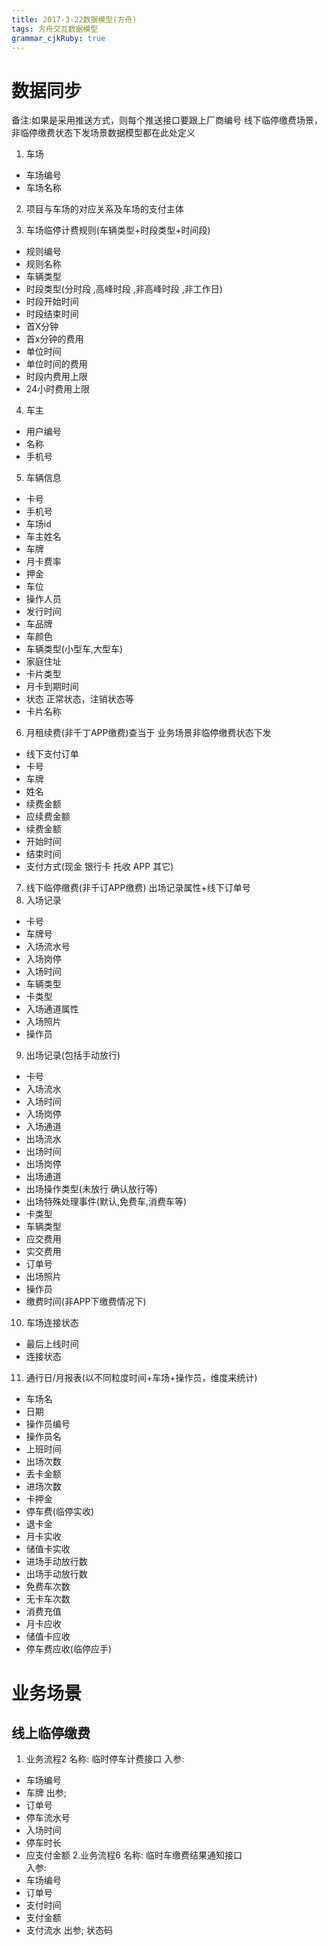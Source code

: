 ```yaml
---
title: 2017-3-22数据模型(方舟)
tags: 方舟交互数据模型
grammar_cjkRuby: true
---
```

# 数据同步

备注:如果是采用推送方式，则每个推送接口要跟上厂商编号
线下临停缴费场景，非临停缴费状态下发场景数据模型都在此处定义
1. 车场
* 车场编号
* 车场名称
2. 项目与车场的对应关系及车场的支付主体


3. 车场临停计费规则(车辆类型+时段类型+时间段)
* 规则编号
* 规则名称
* 车辆类型
* 时段类型(分时段 ,高峰时段 ,非高峰时段 ,非工作日)
* 时段开始时间
* 时段结束时间
* 首X分钟
* 首x分钟的费用
* 单位时间
* 单位时间的费用
* 时段内费用上限
* 24小时费用上限
4. 车主
* 用户编号
* 名称
* 手机号
5. 车辆信息
* 卡号
* 手机号
* 车场id
* 车主姓名
* 车牌
* 月卡费率
* 押金
* 车位
* 操作人员
* 发行时间
* 车品牌
* 车颜色
* 车辆类型(小型车,大型车)
* 家庭住址
* 卡片类型
* 月卡到期时间
* 状态  正常状态，注销状态等
* 卡片名称
6. 月租续费(非千丁APP缴费)查当于  业务场景非临停缴费状态下发
* 线下支付订单
* 卡号
* 车牌
* 姓名
* 续费金额
* 应续费金额
* 续费金额
* 开始时间
* 结束时间
* 支付方式(现金 银行卡 托收 APP 其它)
7. 线下临停缴费(非千订APP缴费)
  出场记录属性+线下订单号
8. 入场记录
* 卡号
* 车牌号
* 入场流水号
* 入场岗停
* 入场时间
* 车辆类型
* 卡类型
* 入场通道属性
* 入场照片
* 操作员
9. 出场记录(包括手动放行)
*  卡号
* 入场流水
* 入场时间
* 入场岗停
* 入场通道
* 出场流水
* 出场时间
* 出场岗停
* 出场通道
* 出场操作类型(未放行 确认放行等)
* 出场特殊处理事件(默认,免费车,消费车等)
* 卡类型
* 车辆类型
* 应交费用
* 实交费用
* 订单号
* 出场照片
* 操作员
* 缴费时间(非APP下缴费情况下)
10. 车场连接状态
* 最后上线时间
* 连接状态
11. 通行日/月报表(以不同粒度时间+车场+操作员，维度来统计)
* 车场名
* 日期
* 操作员编号
* 操作员名
* 上班时间
* 出场次数
* 丢卡金额
* 进场次数
* 卡押金
* 停车费(临停实收)
* 退卡金
* 月卡实收
* 储值卡实收
* 进场手动放行数
* 出场手动放行数
* 免费车次数
* 无卡车次数
* 消费充值
* 月卡应收
* 储值卡应收
* 停车费应收(临停应手)

# 业务场景
##  线上临停缴费
1. 业务流程2
名称:	临时停车计费接口
入参:
* 车场编号
* 车牌
出参;
* 订单号
* 停车流水号
* 入场时间
* 停车时长
* 应支付金额
2.业务流程6
名称:	临时车缴费结果通知接口\
入参:
* 车场编号
* 订单号
* 支付时间
* 支付金额
* 支付流水
出参;
状态码